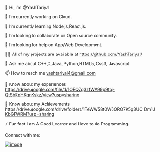 👋 Hi, I’m @YashTariyal

🔭 I’m currently working on Cloud.

🌱 I’m currently learning Node.js,React.js.

👯 I’m looking to collaborate on Open source community.

🤝 I’m looking for help on App/Web Development.

👨‍💻 All of my projects are available at https://github.com/YashTariyal/

💬 Ask me about C++,C,Java, Python,HTML5, Css3, Javascript

📫 How to reach me yashtariyal4@gmail.com

📄 Know about my experiences https://drive.google.com/file/d/1OEQZg3zfWV99p9toj-QtSbKpHKgnKskz/view?usp=sharing

📄 Know about my Achievements https://drive.google.com/drive/folders/1TeWW58t0W6QRQ7K5g3UC_Dm1JKbGFWRM?usp=sharing

⚡ Fun fact I am A Good Learner and I love to do Programming.

Connect with me:

[![image](https://user-images.githubusercontent.com/77398467/138858170-5ae22bf6-0dcb-49e6-b9df-fa115235f0f2.png)
](https://www.linkedin.com/in/yash-tariyal-802206217/)


<!---
YashTariyal/YashTariyal is a ✨ special ✨ repository because its `README.md` (this file) appears on your GitHub profile.
You can click the Preview link to take a look at your changes.
--->
